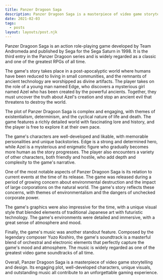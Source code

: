 ```yaml
---
title: Panzer Dragoon Saga
description: Panzer Dragoon Saga is a masterpiece of video game storytelling and design. Its engaging plot, well-developed characters, unique visuals, and outstanding music all contribute to an unforgettable gaming experience.
date: 2021-02-03
tags:
  - posts
layout: layouts/post.njk
---
```


Panzer Dragoon Saga is an action role-playing game developed by Team Andromeda and published by Sega for the Sega Saturn in 1998. It is the third entry in the Panzer Dragoon series and is widely regarded as a classic and one of the greatest RPGs of all time.

The game's story takes place in a post-apocalyptic world where humans have been reduced to living in small communities, and the remnants of ancient technology are worshipped as divine artifacts. The player takes on the role of a young man named Edge, who discovers a mysterious girl named Azel who has been created by the powerful ancients. Together, they must uncover the truth about Azel's creation and stop an ancient evil that threatens to destroy the world.

The plot of Panzer Dragoon Saga is complex and engaging, with themes of existentialism, determinism, and the cyclical nature of life and death. The game features a richly detailed world with fascinating lore and history, and the player is free to explore it at their own pace.

The game's characters are well-developed and likable, with memorable personalities and unique backstories. Edge is a strong and determined hero, while Azel is a mysterious and enigmatic figure who gradually becomes more human as the story progresses. The player also encounters a variety of other characters, both friendly and hostile, who add depth and complexity to the game's narrative.

One of the most notable aspects of Panzer Dragoon Saga is its relation to current events at the time of its release. The game was released during a period of growing concern about environmental destruction and the impact of large corporations on the natural world. The game's story reflects these concerns, with themes of environmentalism and the dangers of unchecked corporate power.

The game's graphics were also impressive for the time, with a unique visual style that blended elements of traditional Japanese art with futuristic technology. The game's environments were detailed and immersive, with a great sense of atmosphere and mood.

Finally, the game's music was another standout feature. Composed by the legendary composer Yuzo Koshiro, the game's soundtrack is a masterful blend of orchestral and electronic elements that perfectly capture the game's mood and atmosphere. The music is widely regarded as one of the greatest video game soundtracks of all time.

Overall, Panzer Dragoon Saga is a masterpiece of video game storytelling and design. Its engaging plot, well-developed characters, unique visuals, and outstanding music all contribute to an unforgettable gaming experience.
